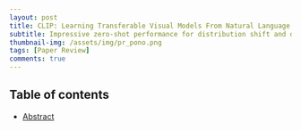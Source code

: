 ```yaml
---
layout: post
title: CLIP: Learning Transferable Visual Models From Natural Language Supervision - 작성중
subtitle: Impressive zero-shot performance for distribution shift and domain generalization
thumbnail-img: /assets/img/pr_pono.png 
tags: [Paper Review]
comments: true
---
```


## Table of contents
- [Abstract](#abstract)
